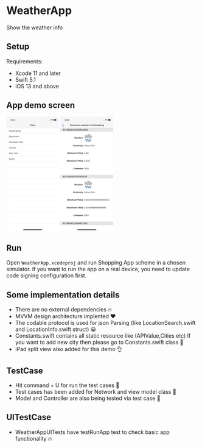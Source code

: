 # WeatherApp
Show the weather info 

## Setup
Requirements: 

- Xcode 11 and later
- Swift 5.1
- iOS 13 and above

## App demo screen

<img src="Simulator Screen Shot - iPhone 11 - 2020-11-29 at 16.53.20.png" height="300"> <img src="Simulator Screen Shot - iPhone 11 - 2020-11-29 at 16.53.36.png" height="300">

## Run

Open `WeatherApp.xcodeproj` and run Shopping App scheme in a chosen simulator. If you want to run the app on a real device, you need to update code signing configuration first.


## Some implementation details
- There are no external dependencies 🔥
- MVVM design architecture implented ❤️
- The codable protocol is used for json Parsing (like LocationSearch.swift and LocationInfo.swift struct) 😀
- Constants.swift contains all static resource like (APIValue,Cities etc) If you want to add new city then please go to Constants.swift class 🙂
- iPad split view also added for this demo 👌

## TestCase
- Hit command + U for run the test cases 🚀
- Test cases has been added for Network and view model class 🚀
- Model and Controller are also being tested via test case 🚀


## UITestCase
- WeatherAppUITests have testRunApp test to check basic app functionality 🔥
